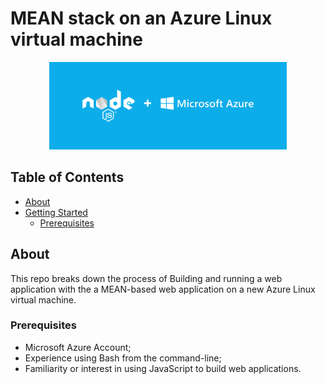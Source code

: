 # MEAN stack on an Azure Linux virtual machine

<div  align="center"><img src="./node+azure.png" width="380" height="140" /></div>

## Table of Contents

- [About](#about)
- [Getting Started](#getting_started)
  - [Prerequisites](#prerequisites)
<!-- - [Usage](#usage)
- [Contributing](../CONTRIBUTING.md) -->

## About <a name = "about"></a>

This repo breaks down the process of Building and running a web application with the  a MEAN-based web application on a new Azure Linux virtual machine.

<!-- ## Getting Started <a name = "getting_started"></a>

These instructions will get you a copy of the project up and running on your local machine for development and testing purposes. See [deployment](#deployment) for notes on how to deploy the project on a live system. -->

### Prerequisites <a name = "prerequisites"></a>

- Microsoft Azure Account;
- Experience using Bash from the command-line;
- Familiarity or interest in using JavaScript to build web applications.
<!-- 
### Installing

A step by step series of examples that tell you how to get a development env running.

Say what the step will be

```
Give the example
```

And repeat

```
until finished
```

End with an example of getting some data out of the system or using it for a little demo.

## Usage <a name = "usage"></a>

Add notes about how to use the system. -->
